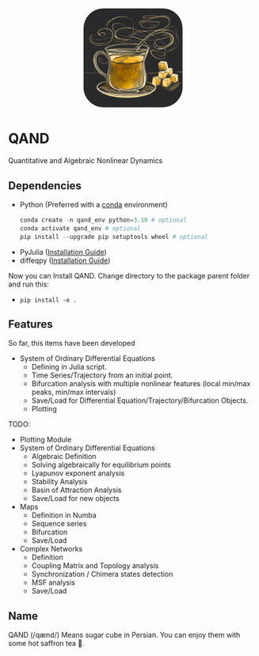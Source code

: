 <h1 align="center">
<img src="qand_logo.jpg" width="200" style="border-radius:20%">
</h1>

# QAND
Quantitative and Algebraic Nonlinear Dynamics
## Dependencies

* Python (Preferred with a [conda](https://docs.conda.io/en/latest/miniconda.html) environment)
    ```Python
    conda create -n qand_env python=3.10 # optional
    conda activate qand_env # optional
    pip install --upgrade pip setuptools wheel # optional
    ```
* PyJulia ([Installation Guide](https://pyjulia.readthedocs.io/en/latest/installation.html))
* diffeqpy ([Installation Guide](https://pypi.org/project/diffeqpy/))

Now you can Install QAND. Change directory to the package parent folder and run this:
* `pip install -e .`

## Features

So far, this items have been developed

* System of Ordinary Differential Equations
    * Defining in Julia script.
    * Time Series/Trajectory from an initial point.
    * Bifurcation analysis with multiple nonlinear features (local min/max peaks, min/max intervals)
    * Save/Load for Differential Equation/Trajectory/Bifurcation Objects.
    * Plotting

TODO:
* Plotting Module
* System of Ordinary Differential Equations
    * Algebraic Definition
    * Solving algebraically for equilibrium points
    * Lyapunov exponent analysis
    * Stability Analysis
    * Basin of Attraction Analysis
    * Save/Load for new objects
* Maps
    * Definition in Numba
    * Sequence series
    * Bifurcation
    * Save/Load
* Complex Networks
    * Definition
    * Coupling Matrix and Topology analysis
    * Synchronization / Chimera states detection
    * MSF analysis
    * Save/Load

## Name
QAND (/qænd/) Means sugar cube in Persian. You can enjoy them with some hot saffron tea 🍵.
